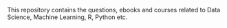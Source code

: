 This repository contains the questions, ebooks and courses related to Data Science, Machine Learning, R, Python etc.
